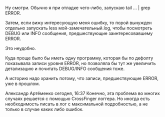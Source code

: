 Ну смотри. Обычно я при отладке чего-либо, запускаю tail … | grep ERROR.

Затем, если вижу интересующую меня ошибку, то порой вынужден отдельно запускать less мой-замечательный.log,  чтобы посмотреть DEBUG или INFO сообщения, предшествующие заинтересовавшему ERROR.

Это неудобно.

Куда проще было бы иметь одну программу, которая бы по дефолту показывала записи уровня ERROR, но позволяла бы тут же увеличить детализацию и почитать DEBUG/INFO сообщения тоже.

А историю надо хранить потому, что записи, предшествующие ERROR, уже в прошлом.

Александр Артёменко
сегодня, 16:37
Конечно, эта проблема во многих случаях решается с помощью CrossFinger логгера. Но иногда есть необходимость писать в лог с максимальной подробностью, а не только в случае каких либо ошибок.
